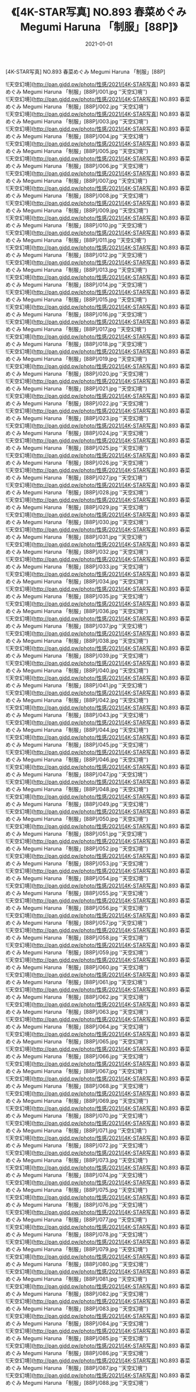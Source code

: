 ﻿---
layout: post
title:  《[4K-STAR写真] NO.893 春菜めぐみ Megumi Haruna 「制服」[88P]》
date:   2021-01-01
img: http://pan.gjdd.pw/photo/性感/2021/[4K-STAR写真] NO.893 春菜めぐみ Megumi Haruna 「制服」[88P]/000.jpg
categories: [美女, 性感, 泳衣]
---

[4K-STAR写真] NO.893 春菜めぐみ Megumi Haruna 「制服」[88P]



![天空幻境](http://pan.gjdd.pw/photo/性感/2021/[4K-STAR写真] NO.893 春菜めぐみ Megumi Haruna 「制服」[88P]/001.jpg ''天空幻境'') <br>
![天空幻境](http://pan.gjdd.pw/photo/性感/2021/[4K-STAR写真] NO.893 春菜めぐみ Megumi Haruna 「制服」[88P]/002.jpg ''天空幻境'') <br>
![天空幻境](http://pan.gjdd.pw/photo/性感/2021/[4K-STAR写真] NO.893 春菜めぐみ Megumi Haruna 「制服」[88P]/003.jpg ''天空幻境'') <br>
![天空幻境](http://pan.gjdd.pw/photo/性感/2021/[4K-STAR写真] NO.893 春菜めぐみ Megumi Haruna 「制服」[88P]/004.jpg ''天空幻境'') <br>
![天空幻境](http://pan.gjdd.pw/photo/性感/2021/[4K-STAR写真] NO.893 春菜めぐみ Megumi Haruna 「制服」[88P]/005.jpg ''天空幻境'') <br>
![天空幻境](http://pan.gjdd.pw/photo/性感/2021/[4K-STAR写真] NO.893 春菜めぐみ Megumi Haruna 「制服」[88P]/006.jpg ''天空幻境'') <br>
![天空幻境](http://pan.gjdd.pw/photo/性感/2021/[4K-STAR写真] NO.893 春菜めぐみ Megumi Haruna 「制服」[88P]/007.jpg ''天空幻境'') <br>
![天空幻境](http://pan.gjdd.pw/photo/性感/2021/[4K-STAR写真] NO.893 春菜めぐみ Megumi Haruna 「制服」[88P]/008.jpg ''天空幻境'') <br>
![天空幻境](http://pan.gjdd.pw/photo/性感/2021/[4K-STAR写真] NO.893 春菜めぐみ Megumi Haruna 「制服」[88P]/009.jpg ''天空幻境'') <br>
![天空幻境](http://pan.gjdd.pw/photo/性感/2021/[4K-STAR写真] NO.893 春菜めぐみ Megumi Haruna 「制服」[88P]/010.jpg ''天空幻境'') <br>
![天空幻境](http://pan.gjdd.pw/photo/性感/2021/[4K-STAR写真] NO.893 春菜めぐみ Megumi Haruna 「制服」[88P]/011.jpg ''天空幻境'') <br>
![天空幻境](http://pan.gjdd.pw/photo/性感/2021/[4K-STAR写真] NO.893 春菜めぐみ Megumi Haruna 「制服」[88P]/012.jpg ''天空幻境'') <br>
![天空幻境](http://pan.gjdd.pw/photo/性感/2021/[4K-STAR写真] NO.893 春菜めぐみ Megumi Haruna 「制服」[88P]/013.jpg ''天空幻境'') <br>
![天空幻境](http://pan.gjdd.pw/photo/性感/2021/[4K-STAR写真] NO.893 春菜めぐみ Megumi Haruna 「制服」[88P]/014.jpg ''天空幻境'') <br>
![天空幻境](http://pan.gjdd.pw/photo/性感/2021/[4K-STAR写真] NO.893 春菜めぐみ Megumi Haruna 「制服」[88P]/015.jpg ''天空幻境'') <br>
![天空幻境](http://pan.gjdd.pw/photo/性感/2021/[4K-STAR写真] NO.893 春菜めぐみ Megumi Haruna 「制服」[88P]/016.jpg ''天空幻境'') <br>
![天空幻境](http://pan.gjdd.pw/photo/性感/2021/[4K-STAR写真] NO.893 春菜めぐみ Megumi Haruna 「制服」[88P]/017.jpg ''天空幻境'') <br>
![天空幻境](http://pan.gjdd.pw/photo/性感/2021/[4K-STAR写真] NO.893 春菜めぐみ Megumi Haruna 「制服」[88P]/018.jpg ''天空幻境'') <br>
![天空幻境](http://pan.gjdd.pw/photo/性感/2021/[4K-STAR写真] NO.893 春菜めぐみ Megumi Haruna 「制服」[88P]/019.jpg ''天空幻境'') <br>
![天空幻境](http://pan.gjdd.pw/photo/性感/2021/[4K-STAR写真] NO.893 春菜めぐみ Megumi Haruna 「制服」[88P]/020.jpg ''天空幻境'') <br>
![天空幻境](http://pan.gjdd.pw/photo/性感/2021/[4K-STAR写真] NO.893 春菜めぐみ Megumi Haruna 「制服」[88P]/021.jpg ''天空幻境'') <br>
![天空幻境](http://pan.gjdd.pw/photo/性感/2021/[4K-STAR写真] NO.893 春菜めぐみ Megumi Haruna 「制服」[88P]/022.jpg ''天空幻境'') <br>
![天空幻境](http://pan.gjdd.pw/photo/性感/2021/[4K-STAR写真] NO.893 春菜めぐみ Megumi Haruna 「制服」[88P]/023.jpg ''天空幻境'') <br>
![天空幻境](http://pan.gjdd.pw/photo/性感/2021/[4K-STAR写真] NO.893 春菜めぐみ Megumi Haruna 「制服」[88P]/024.jpg ''天空幻境'') <br>
![天空幻境](http://pan.gjdd.pw/photo/性感/2021/[4K-STAR写真] NO.893 春菜めぐみ Megumi Haruna 「制服」[88P]/025.jpg ''天空幻境'') <br>
![天空幻境](http://pan.gjdd.pw/photo/性感/2021/[4K-STAR写真] NO.893 春菜めぐみ Megumi Haruna 「制服」[88P]/026.jpg ''天空幻境'') <br>
![天空幻境](http://pan.gjdd.pw/photo/性感/2021/[4K-STAR写真] NO.893 春菜めぐみ Megumi Haruna 「制服」[88P]/027.jpg ''天空幻境'') <br>
![天空幻境](http://pan.gjdd.pw/photo/性感/2021/[4K-STAR写真] NO.893 春菜めぐみ Megumi Haruna 「制服」[88P]/028.jpg ''天空幻境'') <br>
![天空幻境](http://pan.gjdd.pw/photo/性感/2021/[4K-STAR写真] NO.893 春菜めぐみ Megumi Haruna 「制服」[88P]/029.jpg ''天空幻境'') <br>
![天空幻境](http://pan.gjdd.pw/photo/性感/2021/[4K-STAR写真] NO.893 春菜めぐみ Megumi Haruna 「制服」[88P]/030.jpg ''天空幻境'') <br>
![天空幻境](http://pan.gjdd.pw/photo/性感/2021/[4K-STAR写真] NO.893 春菜めぐみ Megumi Haruna 「制服」[88P]/031.jpg ''天空幻境'') <br>
![天空幻境](http://pan.gjdd.pw/photo/性感/2021/[4K-STAR写真] NO.893 春菜めぐみ Megumi Haruna 「制服」[88P]/032.jpg ''天空幻境'') <br>
![天空幻境](http://pan.gjdd.pw/photo/性感/2021/[4K-STAR写真] NO.893 春菜めぐみ Megumi Haruna 「制服」[88P]/033.jpg ''天空幻境'') <br>
![天空幻境](http://pan.gjdd.pw/photo/性感/2021/[4K-STAR写真] NO.893 春菜めぐみ Megumi Haruna 「制服」[88P]/034.jpg ''天空幻境'') <br>
![天空幻境](http://pan.gjdd.pw/photo/性感/2021/[4K-STAR写真] NO.893 春菜めぐみ Megumi Haruna 「制服」[88P]/035.jpg ''天空幻境'') <br>
![天空幻境](http://pan.gjdd.pw/photo/性感/2021/[4K-STAR写真] NO.893 春菜めぐみ Megumi Haruna 「制服」[88P]/036.jpg ''天空幻境'') <br>
![天空幻境](http://pan.gjdd.pw/photo/性感/2021/[4K-STAR写真] NO.893 春菜めぐみ Megumi Haruna 「制服」[88P]/037.jpg ''天空幻境'') <br>
![天空幻境](http://pan.gjdd.pw/photo/性感/2021/[4K-STAR写真] NO.893 春菜めぐみ Megumi Haruna 「制服」[88P]/038.jpg ''天空幻境'') <br>
![天空幻境](http://pan.gjdd.pw/photo/性感/2021/[4K-STAR写真] NO.893 春菜めぐみ Megumi Haruna 「制服」[88P]/039.jpg ''天空幻境'') <br>
![天空幻境](http://pan.gjdd.pw/photo/性感/2021/[4K-STAR写真] NO.893 春菜めぐみ Megumi Haruna 「制服」[88P]/040.jpg ''天空幻境'') <br>
![天空幻境](http://pan.gjdd.pw/photo/性感/2021/[4K-STAR写真] NO.893 春菜めぐみ Megumi Haruna 「制服」[88P]/041.jpg ''天空幻境'') <br>
![天空幻境](http://pan.gjdd.pw/photo/性感/2021/[4K-STAR写真] NO.893 春菜めぐみ Megumi Haruna 「制服」[88P]/042.jpg ''天空幻境'') <br>
![天空幻境](http://pan.gjdd.pw/photo/性感/2021/[4K-STAR写真] NO.893 春菜めぐみ Megumi Haruna 「制服」[88P]/043.jpg ''天空幻境'') <br>
![天空幻境](http://pan.gjdd.pw/photo/性感/2021/[4K-STAR写真] NO.893 春菜めぐみ Megumi Haruna 「制服」[88P]/044.jpg ''天空幻境'') <br>
![天空幻境](http://pan.gjdd.pw/photo/性感/2021/[4K-STAR写真] NO.893 春菜めぐみ Megumi Haruna 「制服」[88P]/045.jpg ''天空幻境'') <br>
![天空幻境](http://pan.gjdd.pw/photo/性感/2021/[4K-STAR写真] NO.893 春菜めぐみ Megumi Haruna 「制服」[88P]/046.jpg ''天空幻境'') <br>
![天空幻境](http://pan.gjdd.pw/photo/性感/2021/[4K-STAR写真] NO.893 春菜めぐみ Megumi Haruna 「制服」[88P]/047.jpg ''天空幻境'') <br>
![天空幻境](http://pan.gjdd.pw/photo/性感/2021/[4K-STAR写真] NO.893 春菜めぐみ Megumi Haruna 「制服」[88P]/048.jpg ''天空幻境'') <br>
![天空幻境](http://pan.gjdd.pw/photo/性感/2021/[4K-STAR写真] NO.893 春菜めぐみ Megumi Haruna 「制服」[88P]/049.jpg ''天空幻境'') <br>
![天空幻境](http://pan.gjdd.pw/photo/性感/2021/[4K-STAR写真] NO.893 春菜めぐみ Megumi Haruna 「制服」[88P]/050.jpg ''天空幻境'') <br>
![天空幻境](http://pan.gjdd.pw/photo/性感/2021/[4K-STAR写真] NO.893 春菜めぐみ Megumi Haruna 「制服」[88P]/051.jpg ''天空幻境'') <br>
![天空幻境](http://pan.gjdd.pw/photo/性感/2021/[4K-STAR写真] NO.893 春菜めぐみ Megumi Haruna 「制服」[88P]/052.jpg ''天空幻境'') <br>
![天空幻境](http://pan.gjdd.pw/photo/性感/2021/[4K-STAR写真] NO.893 春菜めぐみ Megumi Haruna 「制服」[88P]/053.jpg ''天空幻境'') <br>
![天空幻境](http://pan.gjdd.pw/photo/性感/2021/[4K-STAR写真] NO.893 春菜めぐみ Megumi Haruna 「制服」[88P]/054.jpg ''天空幻境'') <br>
![天空幻境](http://pan.gjdd.pw/photo/性感/2021/[4K-STAR写真] NO.893 春菜めぐみ Megumi Haruna 「制服」[88P]/055.jpg ''天空幻境'') <br>
![天空幻境](http://pan.gjdd.pw/photo/性感/2021/[4K-STAR写真] NO.893 春菜めぐみ Megumi Haruna 「制服」[88P]/056.jpg ''天空幻境'') <br>
![天空幻境](http://pan.gjdd.pw/photo/性感/2021/[4K-STAR写真] NO.893 春菜めぐみ Megumi Haruna 「制服」[88P]/057.jpg ''天空幻境'') <br>
![天空幻境](http://pan.gjdd.pw/photo/性感/2021/[4K-STAR写真] NO.893 春菜めぐみ Megumi Haruna 「制服」[88P]/058.jpg ''天空幻境'') <br>
![天空幻境](http://pan.gjdd.pw/photo/性感/2021/[4K-STAR写真] NO.893 春菜めぐみ Megumi Haruna 「制服」[88P]/059.jpg ''天空幻境'') <br>
![天空幻境](http://pan.gjdd.pw/photo/性感/2021/[4K-STAR写真] NO.893 春菜めぐみ Megumi Haruna 「制服」[88P]/060.jpg ''天空幻境'') <br>
![天空幻境](http://pan.gjdd.pw/photo/性感/2021/[4K-STAR写真] NO.893 春菜めぐみ Megumi Haruna 「制服」[88P]/061.jpg ''天空幻境'') <br>
![天空幻境](http://pan.gjdd.pw/photo/性感/2021/[4K-STAR写真] NO.893 春菜めぐみ Megumi Haruna 「制服」[88P]/062.jpg ''天空幻境'') <br>
![天空幻境](http://pan.gjdd.pw/photo/性感/2021/[4K-STAR写真] NO.893 春菜めぐみ Megumi Haruna 「制服」[88P]/063.jpg ''天空幻境'') <br>
![天空幻境](http://pan.gjdd.pw/photo/性感/2021/[4K-STAR写真] NO.893 春菜めぐみ Megumi Haruna 「制服」[88P]/064.jpg ''天空幻境'') <br>
![天空幻境](http://pan.gjdd.pw/photo/性感/2021/[4K-STAR写真] NO.893 春菜めぐみ Megumi Haruna 「制服」[88P]/065.jpg ''天空幻境'') <br>
![天空幻境](http://pan.gjdd.pw/photo/性感/2021/[4K-STAR写真] NO.893 春菜めぐみ Megumi Haruna 「制服」[88P]/066.jpg ''天空幻境'') <br>
![天空幻境](http://pan.gjdd.pw/photo/性感/2021/[4K-STAR写真] NO.893 春菜めぐみ Megumi Haruna 「制服」[88P]/067.jpg ''天空幻境'') <br>
![天空幻境](http://pan.gjdd.pw/photo/性感/2021/[4K-STAR写真] NO.893 春菜めぐみ Megumi Haruna 「制服」[88P]/068.jpg ''天空幻境'') <br>
![天空幻境](http://pan.gjdd.pw/photo/性感/2021/[4K-STAR写真] NO.893 春菜めぐみ Megumi Haruna 「制服」[88P]/069.jpg ''天空幻境'') <br>
![天空幻境](http://pan.gjdd.pw/photo/性感/2021/[4K-STAR写真] NO.893 春菜めぐみ Megumi Haruna 「制服」[88P]/070.jpg ''天空幻境'') <br>
![天空幻境](http://pan.gjdd.pw/photo/性感/2021/[4K-STAR写真] NO.893 春菜めぐみ Megumi Haruna 「制服」[88P]/071.jpg ''天空幻境'') <br>
![天空幻境](http://pan.gjdd.pw/photo/性感/2021/[4K-STAR写真] NO.893 春菜めぐみ Megumi Haruna 「制服」[88P]/072.jpg ''天空幻境'') <br>
![天空幻境](http://pan.gjdd.pw/photo/性感/2021/[4K-STAR写真] NO.893 春菜めぐみ Megumi Haruna 「制服」[88P]/073.jpg ''天空幻境'') <br>
![天空幻境](http://pan.gjdd.pw/photo/性感/2021/[4K-STAR写真] NO.893 春菜めぐみ Megumi Haruna 「制服」[88P]/074.jpg ''天空幻境'') <br>
![天空幻境](http://pan.gjdd.pw/photo/性感/2021/[4K-STAR写真] NO.893 春菜めぐみ Megumi Haruna 「制服」[88P]/075.jpg ''天空幻境'') <br>
![天空幻境](http://pan.gjdd.pw/photo/性感/2021/[4K-STAR写真] NO.893 春菜めぐみ Megumi Haruna 「制服」[88P]/076.jpg ''天空幻境'') <br>
![天空幻境](http://pan.gjdd.pw/photo/性感/2021/[4K-STAR写真] NO.893 春菜めぐみ Megumi Haruna 「制服」[88P]/077.jpg ''天空幻境'') <br>
![天空幻境](http://pan.gjdd.pw/photo/性感/2021/[4K-STAR写真] NO.893 春菜めぐみ Megumi Haruna 「制服」[88P]/078.jpg ''天空幻境'') <br>
![天空幻境](http://pan.gjdd.pw/photo/性感/2021/[4K-STAR写真] NO.893 春菜めぐみ Megumi Haruna 「制服」[88P]/079.jpg ''天空幻境'') <br>
![天空幻境](http://pan.gjdd.pw/photo/性感/2021/[4K-STAR写真] NO.893 春菜めぐみ Megumi Haruna 「制服」[88P]/080.jpg ''天空幻境'') <br>
![天空幻境](http://pan.gjdd.pw/photo/性感/2021/[4K-STAR写真] NO.893 春菜めぐみ Megumi Haruna 「制服」[88P]/081.jpg ''天空幻境'') <br>
![天空幻境](http://pan.gjdd.pw/photo/性感/2021/[4K-STAR写真] NO.893 春菜めぐみ Megumi Haruna 「制服」[88P]/082.jpg ''天空幻境'') <br>
![天空幻境](http://pan.gjdd.pw/photo/性感/2021/[4K-STAR写真] NO.893 春菜めぐみ Megumi Haruna 「制服」[88P]/083.jpg ''天空幻境'') <br>
![天空幻境](http://pan.gjdd.pw/photo/性感/2021/[4K-STAR写真] NO.893 春菜めぐみ Megumi Haruna 「制服」[88P]/084.jpg ''天空幻境'') <br>
![天空幻境](http://pan.gjdd.pw/photo/性感/2021/[4K-STAR写真] NO.893 春菜めぐみ Megumi Haruna 「制服」[88P]/085.jpg ''天空幻境'') <br>
![天空幻境](http://pan.gjdd.pw/photo/性感/2021/[4K-STAR写真] NO.893 春菜めぐみ Megumi Haruna 「制服」[88P]/086.jpg ''天空幻境'') <br>
![天空幻境](http://pan.gjdd.pw/photo/性感/2021/[4K-STAR写真] NO.893 春菜めぐみ Megumi Haruna 「制服」[88P]/087.jpg ''天空幻境'') <br>
![天空幻境](http://pan.gjdd.pw/photo/性感/2021/[4K-STAR写真] NO.893 春菜めぐみ Megumi Haruna 「制服」[88P]/088.jpg ''天空幻境'') <br>